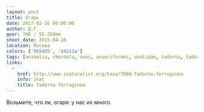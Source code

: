 ```yaml
---
layout: post
title: Огарь
date: 2017-02-16 00:00:00
author: Д.Г.
gear: 70D / 55-250mm
shoot_date: 2015-04-10
location: Москва
colors: ['565455', '24211a']
tags: [animalia, chordata, aves, anseriformes, anatidae, tadorna, tadorna ferruginea]
links:
  -
    href: http://www.inaturalist.org/taxa/7068-Tadorna-ferruginea
    info: inat
    title: Tadorna ferruginea
---
```


Возьмите, что ли, огаря: у нас их много.
